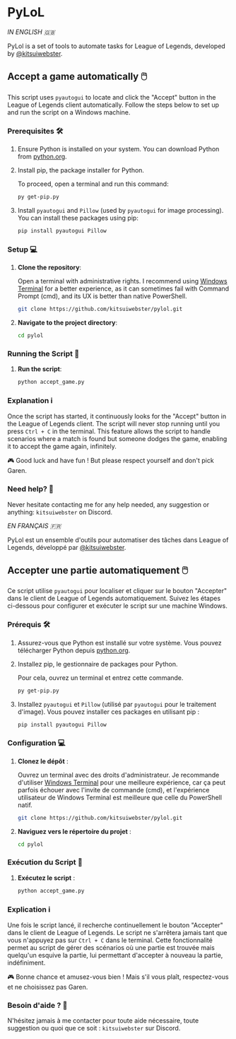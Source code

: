 # PyLoL

_IN ENGLISH 🇬🇧_

PyLol is a set of tools to automate tasks for League of Legends, developed by [@kitsuiwebster](https://github.com/kitsuiwebster).

## Accept a game automatically 🖱️

This script uses `pyautogui` to locate and click the "Accept" button in the League of Legends client automatically. Follow the steps below to set up and run the script on a Windows machine.

### Prerequisites 🛠️

1. Ensure Python is installed on your system. You can download Python from [python.org](https://www.python.org/downloads/).
2. Install pip, the package installer for Python.

    To proceed, open a terminal and run this command:

    ```sh
    py get-pip.py
    ```

3. Install `pyautogui` and `Pillow` (used by `pyautogui` for image processing). You can install these packages using pip:

    ```sh
    pip install pyautogui Pillow
    ```

### Setup 💻

1. **Clone the repository**:

    Open a terminal with administrative rights. I recommend using [Windows Terminal](https://apps.microsoft.com/detail/9n0dx20hk701?rtc=1&hl=fr-fr&gl=FR) for a better experience, as it can sometimes fail with Command Prompt (cmd), and its UX is better than native PowerShell.

    ```sh
    git clone https://github.com/kitsuiwebster/pylol.git
    ```

2. **Navigate to the project directory**:

    ```sh
    cd pylol
    ```

### Running the Script 🚀

1. **Run the script**:

    ```sh
    python accept_game.py
    ```

### Explanation ℹ️

Once the script has started, it continuously looks for the "Accept" button in the League of Legends client. The script will never stop running until you press `Ctrl + C` in the terminal. This feature allows the script to handle scenarios where a match is found but someone dodges the game, enabling it to accept the game again, infinitely.

🎮 Good luck and have fun ! But please respect yourself and don't pick Garen.

### Need help? 🚨

Never hesitate contacting me for any help needed, any suggestion or anything: `kitsuiwebster` on Discord.

_EN FRANÇAIS 🇫🇷_

PyLol est un ensemble d'outils pour automatiser des tâches dans League of Legends, développé par [@kitsuiwebster](https://github.com/kitsuiwebster).

## Accepter une partie automatiquement 🖱️

Ce script utilise `pyautogui` pour localiser et cliquer sur le bouton "Accepter" dans le client de League of Legends automatiquement. Suivez les étapes ci-dessous pour configurer et exécuter le script sur une machine Windows.

### Prérequis 🛠️

1. Assurez-vous que Python est installé sur votre système. Vous pouvez télécharger Python depuis [python.org](https://www.python.org/downloads/).
2. Installez pip, le gestionnaire de packages pour Python.

    Pour cela, ouvrez un terminal et entrez cette commande.

    ```sh
    py get-pip.py
    ```

3. Installez `pyautogui` et `Pillow` (utilisé par `pyautogui` pour le traitement d'image). Vous pouvez installer ces packages en utilisant pip :

    ```sh
    pip install pyautogui Pillow
    ```

### Configuration 💻

1. **Clonez le dépôt** :

    Ouvrez un terminal avec des droits d'administrateur. Je recommande d'utiliser [Windows Terminal](https://apps.microsoft.com/detail/9n0dx20hk701?rtc=1&hl=fr-fr&gl=FR) pour une meilleure expérience, car ça peut parfois échouer avec l'invite de commande (cmd), et l'expérience utilisateur de Windows Terminal est meilleure que celle du PowerShell natif.

    ```sh
    git clone https://github.com/kitsuiwebster/pylol.git
    ```

2. **Naviguez vers le répertoire du projet** :

    ```sh
    cd pylol
    ```

### Exécution du Script 🚀

1. **Exécutez le script** :

    ```sh
    python accept_game.py
    ```

### Explication ℹ️

Une fois le script lancé, il recherche continuellement le bouton "Accepter" dans le client de League of Legends. Le script ne s'arrêtera jamais tant que vous n'appuyez pas sur `Ctrl + C` dans le terminal. Cette fonctionnalité permet au script de gérer des scénarios où une partie est trouvée mais quelqu'un esquive la partie, lui permettant d'accepter à nouveau la partie, indéfiniment.

🎮 Bonne chance et amusez-vous bien ! Mais s'il vous plaît, respectez-vous et ne choisissez pas Garen.

### Besoin d'aide ? 🚨

N'hésitez jamais à me contacter pour toute aide nécessaire, toute suggestion ou quoi que ce soit : `kitsuiwebster` sur Discord.
